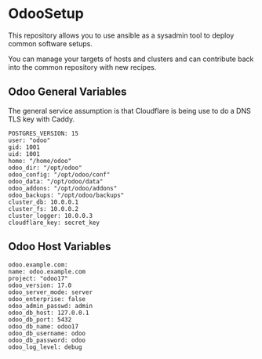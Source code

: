 # OdooSetup

This repository allows you to use ansible as a sysadmin tool to deploy common software setups.

You can manage your targets of hosts and clusters and can contribute back into the common repository with new recipes.

## Odoo General Variables

The general service assumption is that Cloudflare is being use to do a DNS TLS key with Caddy.

```
POSTGRES_VERSION: 15
user: "odoo"
gid: 1001
uid: 1001
home: "/home/odoo"
odoo_dir: "/opt/odoo"
odoo_config: "/opt/odoo/conf"
odoo_data: "/opt/odoo/data"
odoo_addons: "/opt/odoo/addons"
odoo_backups: "/opt/odoo/backups"
cluster_db: 10.0.0.1
cluster_fs: 10.0.0.2
cluster_logger: 10.0.0.3
cloudflare_key: secret_key
```

## Odoo Host Variables

```
odoo.example.com:
name: odoo.example.com
project: "odoo17"
odoo_version: 17.0
odoo_server_mode: server
odoo_enterprise: false
odoo_admin_passwd: admin
odoo_db_host: 127.0.0.1
odoo_db_port: 5432
odoo_db_name: odoo17
odoo_db_username: odoo
odoo_db_password: odoo
odoo_log_level: debug
```
